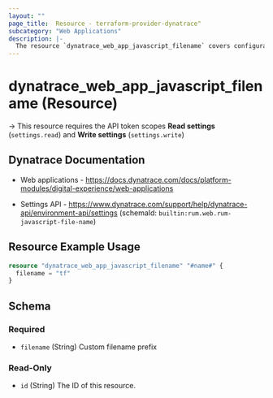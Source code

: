 ```yaml
---
layout: ""
page_title:  Resource - terraform-provider-dynatrace"
subcategory: "Web Applications"
description: |-
  The resource `dynatrace_web_app_javascript_filename` covers configuration for RUM monitoring code filename
---
```


# dynatrace_web_app_javascript_filename (Resource)

-> This resource requires the API token scopes **Read settings** (`settings.read`) and **Write settings** (`settings.write`)

## Dynatrace Documentation

- Web applications - https://docs.dynatrace.com/docs/platform-modules/digital-experience/web-applications

- Settings API - https://www.dynatrace.com/support/help/dynatrace-api/environment-api/settings (schemaId: `builtin:rum.web.rum-javascript-file-name`)

## Resource Example Usage

```terraform
resource "dynatrace_web_app_javascript_filename" "#name#" {
  filename = "tf"
}
```

<!-- schema generated by tfplugindocs -->
## Schema

### Required

- `filename` (String) Custom filename prefix

### Read-Only

- `id` (String) The ID of this resource.

